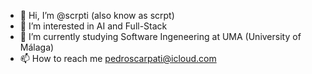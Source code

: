 - 👋 Hi, I’m @scrpti (also know as scrpt)
- 👀 I’m interested in AI and Full-Stack
- 🌱 I’m currently studying Software Ingeneering at UMA (University of Málaga)
- 📫 How to reach me pedroscarpati@icloud.com

